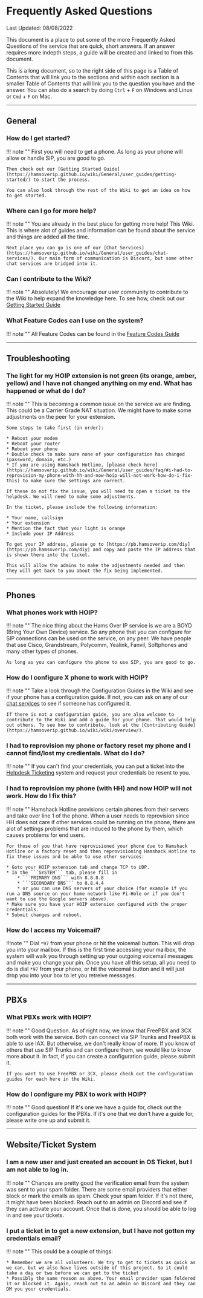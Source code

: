 # Frequently Asked Questions

Last Updated: 08/08/2022

This document is a place to put some of the more Frequently Asked Questions of the service that are quick, short answers. If an answer requires more indepth steps, a guide will be created and linked to from this document.

This is a long document, so to the right side of this page is a Table of Contents that will link you to the sections and within each section is a smaller Table of Contents that will link you to the question you have and the answer. You can also do a search by doing ```Ctrl``` + ```F``` on Windows and Linux or ```Cmd``` + ```F``` on Mac.

<hr />

## General

### How do I get started?

!!! note ""
    First you will need to get a phone. As long as your phone will allow or handle SIP, you are good to go.

    Then check out our [Getting Started Guide](https://hamsoverip.github.io/wiki/General/user_guides/getting-started/) to start the process.

    You can also look through the rest of the Wiki to get an idea on how to get started.

### Where can I go for more help?

!!! note ""
    You are already in the best place for getting more help! This Wiki. This is where alot of guides and information can be found about the service and things are added all the time.

    Next place you can go is one of our [Chat Services](https://hamsoverip.github.io/wiki/General/user_guides/chat-services/). Our main form of communication is Discord, but some other chat services are bridged into it. 

### Can I contribute to the Wiki?

!!! note ""
    Absolutely! We encourage our user community to contribute to the Wiki to help expand the knowledge here. To see how, check out our [Getting Started Guide](https://hamsoverip.github.io/wiki/General/user_guides/getting-started/)

### What Feature Codes can I use on the system?

!!! note ""
    All Feature Codes can be found in the [Feature Codes Guide](https://hamsoverip.github.io/wiki/endpoints/pbx/freepbx/feature-codes/)

<hr />

## Troubleshooting

### The light for my HOIP extension is not green (its orange, amber, yellow) and I have not changed anything on my end. What has happened or what do I do?

!!! note ""
    This is becoming a common issue on the service we are finding. This could be a Carrier Grade NAT situation. We might have to make some adjustments on the peer for your extension. 

    Some steps to take first (in order):

    * Reboot your modem
    * Reboot your router
    * Reboot your phone
    * Double check to make sure none of your configuration has changed (password, domain, etc.)
    * If you are using Hamshack Hotline, [please check here](https://hamsoverip.github.io/wiki/General/user_guides/faq/#i-had-to-reprovision-my-phone-with-hh-and-now-hoip-will-not-work-how-do-i-fix-this) to make sure the settings are correct.

    If these do not fix the issue, you will need to open a ticket to the helpdesk. We will need to make some adjustments. 

    In the ticket, please include the following information:

    * Your name, callsign
    * Your extension
    * Mention the fact that your light is orange
    * Include your IP Address

    To get your IP address, please go to [https://pb.hamsoverip.com/diy](https://pb.hamsoverip.com/diy) and copy and paste the IP address that is shown there into the ticket. 

    This will allow the admins to make the adjustments needed and then they will get back to you about the fix being implemented.

<hr />

## Phones

### What phones work with HOIP?

!!! note ""
    The nice thing about the Hams Over IP service is we are a BOYD (Bring Your Own Device) service. So any phone that you can configure for SIP connections can be used on the service, on any peer. We have people that use Cisco, Grandstream, Polycomm, Yealink, Fanvil, Softphones and many other types of phones. 

    As long as you can configure the phone to use SIP, you are good to go.

### How do I configure X phone to work with HOIP?

!!! note ""
    Take a look through the Configuration Guides in the Wiki and see if your phone has a configuration guide. If not, you can ask on any of our [chat services](https://hamsoverip.github.io/wiki/General/user_guides/chat-services/) to see if someone has configured it. 

    If there is not a configuration guide, you are also welcome to contribute to the Wiki and add a guide for your phone. That would help out others. To see how to contribute, look at the [Contributing Guide](https://hamsoverip.github.io/wiki/wiki/overview/).

### I had to reprovision my phone or factory reset my phone and I cannot find/lost my credientals. What do I do?

!!! note ""
    If you can't find your credentials, you can put a ticket into the [Helpdesk Ticketing](https://helpdesk.hamsoverip.com/osticket/) system and request your credentials be resent to you.


### I had to reprovision my phone (with HH) and now HOIP will not work. How do I fix this?

!!! note ""
    Hamshack Hotline provisions certain phones from their servers and take over line 1 of the phone. When a user needs to reprovision since HH does not care if other services could be running on the phone, there are alot of settings problems that are induced to the phone by them, which causes problems for end users.

    For those of you that have reprovisioned your phone due to Hamshack Hotline or a factory reset and then reprovisioning Hamshack Hotline to fix these issues and be able to use other services:

    * Goto your HOIP extension tab and change TCP to UDP.
    * In the ```SYSTEM``` tab, please fill in 
        * ```PRIMARY DNS``` with 8.8.8.8
        * ```SECONDARY DNS``` to 8.8.4.4
        * or you can use DNS servers of your choice (for example if you run a DNS source on your home network like Pi-Hole or if you don't want to use the Google servers above).  
    * Make sure you have your HOIP extension configured with the proper credentials.
    * Submit changes and reboot.

### How do I access my Voicemail?

!!!note ""
    Dial ```*97``` from your phone or hit the voicemail button. This will drop you into your mailbox. If this is the first time accessing your mailbox, the system will walk you through setting up your outgoing voicemail messages and make you change your pin. Once you have all this setup, all you need to do is dial ```*97``` from your phone, or hit the voicemail button and it will just drop you into your box to let you retreive messages.

<hr />

## PBXs

### What PBXs work with HOIP?

!!! note ""
    Good Question. As of right now, we know that FreePBX and 3CX both work with the service. Both can connect via SIP Trunks and FreePBX is able to use IAX. But otherwise, we don't really know of more. If you know of others that use SIP Trunks and can configure them, we would like to know more about it. In fact, if you can create a configuration guide, please submit it. 

    If you want to use FreePBX or 3CX, please check out the configuration guides for each here in the Wiki.


### How do I configure my PBX to work with HOIP?

!!! note ""
    Good question! If it's one we have a guide for, check out the configuration guides for the PBXs. If it's one that we don't have a guide for, please write one up and submit it. 

<hr />

## Website/Ticket System

### I am a new user and just created an account in OS Ticket, but I am not able to log in.

!!! note ""
    Chances are pretty good the verification email from the system was sent to your spam folder. There are some email providers that either block or mark the emails as spam. Check your spam folder. If it's not there, it might have been blocked. Reach out to an admin on Discord and see if they can activate your account. Once that is done, you should be able to log in and see your tickets.

### I put a ticket in to get a new extension, but I have not gotten my credentials email?

!!! note ""
    This could be a couple of things:
   
    * Remember we are all volunteers. We try to get to tickets as quick as we can, but we also have lives outside of this project. So it could take a day or two before we can get to the ticket
    * Possibly the same reason as above. Your email provider spam foldered it or blocked it. Again, reach out to an admin on Discord and they can DM you your credentials.